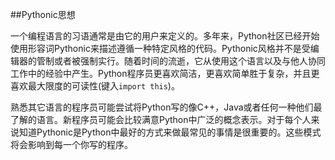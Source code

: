 ##Pythonic思想

一个编程语言的习语通常是由它的用户来定义的。多年来，Python社区已经开始使用形容词Pythonic来描述遵循一种特定风格的代码。Pythonic风格并不是受编辑器的管制或者被强制实行。随着时间的流逝，它从使用这个语言以及与他人协同工作中的经验中产生。Python程序员更喜欢简洁，更喜欢简单胜于复杂，并且更喜欢最大限度的可读性(键入`import this`)。

熟悉其它语言的程序员可能尝试将Python写的像C++，Java或者任何一种他们最了解的语言。新程序员可能会比较满意Python中广泛的概念表示。对于每个人来说知道Pythonic是Python中最好的方式来做最常见的事情是很重要的。这些模式将会影响到每一个你写的程序。